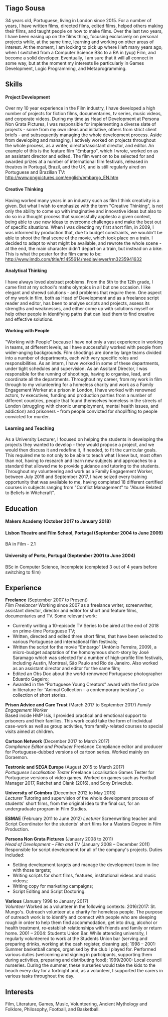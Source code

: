 ## Tiago Sousa

34 years old, Portuguese, living in London since 2015.
For a number of years, I have written films, directed films, edited films, helped others making their films, and taught people on how to make films.
Over the last two years, I have been easing up on the films thing, focusing exclusively on personal projects while, at the same time, learning and working on other areas of interest.
At the moment, I am looking to pick up where I left many years ago, when I switched from a Computer Science BSc to a BA in (yup) Film, and become a solid developer. Eventually, I am sure that it will all connect in some way, but at the moment my interests lie particularly in Games Development, Logic Programming, and Metaprogramming.

## Skills

#### Project Development

Over my 10 year experience in the Film industry, I have developed a high number of projects for fiction films, documentaries, tv series, music videos, and corporate videos.
During my time as Head of Development at Persona Non Grata Pictures, I was responsible for implementing a diverse slate of projects - some from my own ideas and initiative, others from strict client briefs - and subsequently managing the whole development process.
Aside from developing and managing, I actively worked on projects throughout the whole process, as a writer, director/assistant director, and editor. An example of this is the feature film "Embargo", which I wrote, worked on as an assistant director and edited. The film went on to be selected for and awarded prizes at a number of international film festivals, released in theatres in Portugal, Brazil, and the UK, and is still regularly aired on Portuguese and Brazilian TV: 
http://www.pngpictures.com/english/embargo_EN.htm

#### Creative Thinking

Having worked many years in an industry such as film I think creativity is a given. But what I wish to emphasize with the term "Creative Thinking", is not only the ability to come up with imaginative and innovative ideas but also to do so in a thought process that successfully appliesto a given context, being able to use new ideas to overcome challenges and make the best out of specific situations.
When I was directing my first short film, in 2009, I was informed by production that, due to budget constraints, we wouldn't be able to shoot the final scene of the movie, which took place on a train. I decided to adapt to what might be available, and rewrote the whole scene - at the end, the main character didn't depart on a train, but instead on a bike. This is what the poster for the film came to be: http://www.imdb.com/title/tt1455614/mediaviewer/rm3235941632

#### Analytical Thinking

I have always loved abstract problems. From the 5th to the 12th grade, I came first at my school's maths olympics in all but one occasion. I like elegant and shrewd solutions - and problems that require them.
One aspect of my work in film, both as Head of Development and as a freelance script reader and editor, has been to analyse scripts and projects, assess its strengths and weaknesses, and either come up with solutions myself or help other people in identifying paths that can lead them to find creative and effective solutions.

#### Working with People

"Working with People" because I have not only a vast experience in working in teams, at different levels, as I have successfully worked with people from wider-anging backgrounds.
Film shootings are done by large teams divided into a number of departments, each with very specific roles and responsibilities. As an intern, I have worked in some of these departments, under tight schedules and supervision. As an Assitant Director, I was responsible for the running of shootings, having to organise, lead, and coordinate all the departments.
Throughout my career, from my work in film through to my volunteering for a homeless charity and work as a Family Engagement Worker at a prison in London, I have worked with renowned actors, tv executives, funding and production parties from a number of different countries, people that found themselves homeless in the streets of London (struggling with chronic unemployment, mental health issues, and addiction) and prisoners - from people convicted for shoplifting to people convicted for murder.

#### Learning and Teaching

As a University Lecturer, I focused on helping the students in developing the projects they wanted to develop - they would propose a project, and we would then discuss it and redefine it, if needed, to fit the curricular goals. This required me to not only to be able to teach what I knew but, most often than not, having to research and learn new subjects and approaches to a standard that allowed me to provide guidance and tutoring to the students.
Throughout my volunteering and work as a Family Engagement Worker, between July 2016 and September 2017, I have seized every training opportunity that was available to me, having completed 18 different certified courses in subjects ranging from "Conflict Management" to "Abuse Related to Beliefs in Witchcraft".

## Education

#### Makers Academy (October 2017 to January 2018)

#### Lisbon Theatre and Film School, Portugal (September 2004 to June 2009)

BA in Film - 2.1

#### University of Porto, Portugal (September 2001 to June 2004)

BSc in Computer Science, Incomplete (completed 3 out of 4 years before switching to film)

## Experience

**Freelance** (September 2007 to Present)    
*Film Freelancer*
Working since 2007 as a freelance writer, screenwriter, assistant director, director and editor for short and feature films, documentaries and TV. Some relevant work:
- Currently writing a 10-episode TV Series to be aired at the end of 2018 on prime-time Portuguese TV;
- Written, directed and edited three short films, that have been selected to various Portuguese and international film festivals;
- Written the script for the movie “Embargo” (António Ferreira, 2009), a micro-budget adaptation of the homonymous short-story by José Saramago which was selected for a number of high-profile film festivals, including Austin, Montreal, São Paulo and Rio de Janeiro. Also worked as an assistant director and editor for the same film;
- Edited an Obs Doc about the world-renowned Portuguese photographer Eduardo Gageiro;
- Awarded in the “Portuguese Young Creators” award with the first prize in literature for “Animal Collection – a contemporary bestiary”, a collection of short stories.

**Prison Advice and Care Trust** (March 2017 to September 2017)
*Family Engagement Worker*  
Based inside HMP Isis, I provided practical and emotional support to prisoners and their families. This work could take the form of individual case-work as well as group activities, from family-related courses to special visits aimed at children.

**Cartoon Network** (December 2017 to March 2017)    
*Compliance Editor and Producer*
Freelance Compliance editor and producer for Portuguese-dubbed versions of cartoon series. Worked mainly on Doraemon.

**Testronic and SEGA Europe** (August 2015 to March 2017)    
*Portuguese Localisation Tester*
Freelance Localisation Games Tester for Portuguese versions of video games. Worked on games such as Football Manager 2017, Ratchet and Clank (2016), and Sony Driveclub.

**University of Coimbra** (December 2012 to May 2013)    
*Lecturer*
Tutoring and supervision of the whole development process of students' short films, from the original idea to the final cut, for an undergraduate program in Film Studies.

**ESMAE** (February 2011 to June 2012)
*Lecturer*
Screenwriting teacher and Script Coordinator for the students' short films for a Masters Degree in Film Production.

**Persona Non Grata Pictures** (January 2008 to 2011)    
*Head of Development – Film and TV*
(January 2008 – December 2011)
Responsible for script development for all of the company's projects. Duties included:
- Setting development targets and manage the development team in line with those targets;
- Writing scripts for short films, features, institutional videos and music videos;
- Writing copy for marketing campaigns;
- Script Editing and Script Doctoring.

**Various** (January 1998 to January 2017)    
*Volunteer*
Worked as a volunteer in the following contexts:
2016/2017: St. Mungo's. Outreach volunteer at a charity for homeless people. The purpose of outreach work is to identify and connect with people who are sleeping rough in order to help them find accommodation, get into drug, alcohol or health treatment, re-establish relationships with friends and family or return home. 
2001 – 2004: Students Union Bar. While attending university, I regularly volunteered to work at the Students Union bar (serving and preparing drinks, working at the cash register, cleaning up);
1998 – 2001: Summer basketball camps, organised by the club I played for. Performed various duties (welcoming and signing in participants, supporting them during activities, preparing and distributing food);
1999/2000: Local council nurseries. During the summer, these nurseries would take the kids to the beach every day for a fortnight and, as a volunteer, I supported the carers in various tasks throughout the day.

## Interests

Film, Literature, Games, Music, Volunteering, Ancient Mythology and Folklore, Philosophy, Football, and Basketball.




